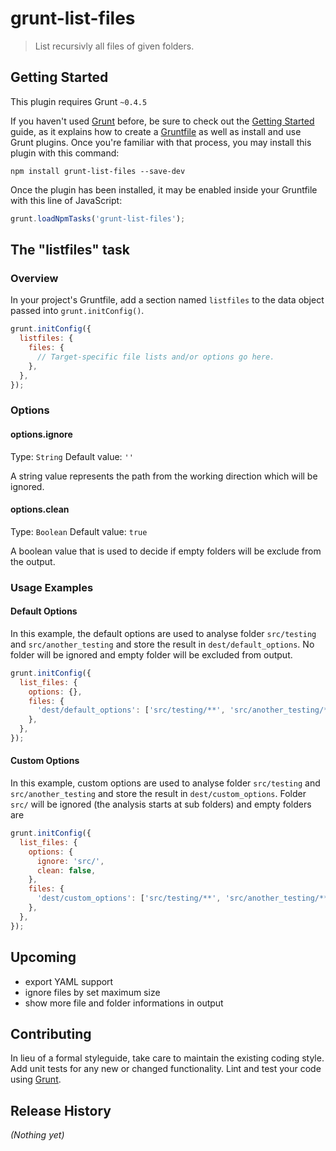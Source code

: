 # grunt-list-files

> List recursivly all files of given folders.

## Getting Started
This plugin requires Grunt `~0.4.5`

If you haven't used [Grunt](http://gruntjs.com/) before, be sure to check out the [Getting Started](http://gruntjs.com/getting-started) guide, as it explains how to create a [Gruntfile](http://gruntjs.com/sample-gruntfile) as well as install and use Grunt plugins. Once you're familiar with that process, you may install this plugin with this command:

```shell
npm install grunt-list-files --save-dev
```

Once the plugin has been installed, it may be enabled inside your Gruntfile with this line of JavaScript:

```js
grunt.loadNpmTasks('grunt-list-files');
```

## The "listfiles" task

### Overview
In your project's Gruntfile, add a section named `listfiles` to the data object passed into `grunt.initConfig()`.

```js
grunt.initConfig({
  listfiles: {
    files: {
      // Target-specific file lists and/or options go here.
    },
  },
});
```

### Options

#### options.ignore
Type: `String`
Default value: `''`

A string value represents the path from the working direction which will be ignored.

#### options.clean
Type: `Boolean`
Default value: `true`

A boolean value that is used to decide if empty folders will be exclude from the output.

### Usage Examples

#### Default Options
In this example, the default options are used to analyse folder `src/testing` and `src/another_testing` and store the result in `dest/default_options`. No folder will be ignored and empty folder will be excluded from output.

```js
grunt.initConfig({
  list_files: {
    options: {},
    files: {
      'dest/default_options': ['src/testing/**', 'src/another_testing/**'],
    },
  },
});
```

#### Custom Options
In this example, custom options are used to analyse folder `src/testing` and `src/another_testing` and store the result in `dest/custom_options`. Folder `src/` will be ignored (the analysis starts at sub folders) and empty folders are  

```js
grunt.initConfig({
  list_files: {
    options: {
      ignore: 'src/',
      clean: false,
    },
    files: {
      'dest/custom_options': ['src/testing/**', 'src/another_testing/**'],
    },
  },
});
```

## Upcoming
- export YAML support
- ignore files by set maximum size
- show more file and folder informations in output

## Contributing
In lieu of a formal styleguide, take care to maintain the existing coding style. Add unit tests for any new or changed functionality. Lint and test your code using [Grunt](http://gruntjs.com/).

## Release History
_(Nothing yet)_
